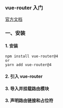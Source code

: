 ### vue-router 入门
[官方文档](https://router.vuejs.org/zh/installation.html)
 
### 一、安装
#### 1. 安装
```
npm install vue-router@4
or
yarn add vue-router@4
```


#### 2. 引入 vue-router


#### 3. 导入并挂载路由模块


#### 3. 声明路由链接和占位符